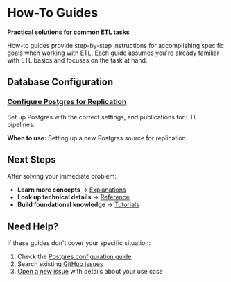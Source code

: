 # How-To Guides

**Practical solutions for common ETL tasks**

How-to guides provide step-by-step instructions for accomplishing specific goals when working with ETL. Each guide assumes you're already familiar with ETL basics and focuses on the task at hand.

## Database Configuration

### [Configure Postgres for Replication](configure-postgres.md)

Set up Postgres with the correct settings, and publications for ETL pipelines.

**When to use:** Setting up a new Postgres source for replication.

## Next Steps

After solving your immediate problem:

- **Learn more concepts** → [Explanations](../explanation/index.md)
- **Look up technical details** → [Reference](../reference/index.md)
- **Build foundational knowledge** → [Tutorials](../tutorials/index.md)

## Need Help?

If these guides don't cover your specific situation:

1. Check the [Postgres configuration guide](configure-postgres.md)
2. Search existing [GitHub issues](https://github.com/supabase/etl/issues)
3. [Open a new issue](https://github.com/supabase/etl/issues/new) with details about your use case

